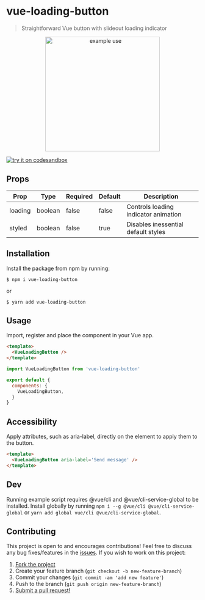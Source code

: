 # vue-loading-button

> Straightforward Vue button with slideout loading indicator

<div style="text-align:center">
  <img src="https://user-images.githubusercontent.com/38357771/52435345-9fe26a00-2adf-11e9-832e-497ffa480d05.gif" alt="example use" style="width:300px;"/>
</div>

[![try it on codesandbox](https://codesandbox.io/static/img/play-codesandbox.svg)](https://codesandbox.io/s/4zywwyjxw7)

## Props

|Prop   |Type   |Required|Default|Description                         |
|-------|-------|--------|-------|------------------------------------|
|loading|boolean|false   |false  |Controls loading indicator animation|
|styled |boolean|false   |true   |Disables inessential default styles |

## Installation

Install the package from npm by running:

```
$ npm i vue-loading-button
```

or

```
$ yarn add vue-loading-button
```

## Usage

Import, register and place the component in your Vue app.

```html
<template>
  <VueLoadingButton />
</template>
```

```js
import VueLoadingButton from 'vue-loading-button'

export default {
  components: {
    VueLoadingButton,
  }
}
```

## Accessibility

Apply attributes, such as aria-label, directly on the element to apply them to the button.

```html
<template>
  <VueLoadingButton aria-label='Send message' />
</template>
```

## Dev

Running example script requires @vue/cli and @vue/cli-service-global to be installed.
Install globally by running `npm i --g @vue/cli @vue/cli-service-global` or `yarn add global vue/cli @vue/cli-service-global`.

## Contributing

This project is open to and encourages contributions! Feel free to discuss any bug fixes/features in the [issues](https://github.com/shwilliam/vue-loading-button/issues). If you wish to work on this project:

1.  [Fork the project](https://github.com/shwilliam/vue-loading-button/archive/master.zip)
2.  Create your feature branch (`git checkout -b new-feature-branch`)
3.  Commit your changes (`git commit -am 'add new feature'`)
4.  Push to the branch (`git push origin new-feature-branch`)
5.  [Submit a pull request!](https://github.com/shwilliam/vue-loading-button/pull/new/master)
